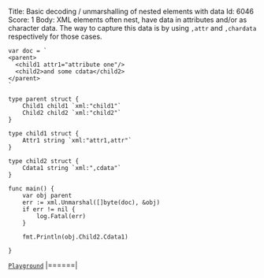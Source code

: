 Title: Basic decoding / unmarshalling of nested elements with data
Id: 6046
Score: 1
Body:
XML elements often nest, have data in attributes and/or as character data. The way to capture this data is by using `,attr` and `,chardata` respectively for those cases.

```
var doc = `
<parent>
  <child1 attr1="attribute one"/>
  <child2>and some cdata</child2>
</parent>
`

type parent struct {
    Child1 child1 `xml:"child1"`
    Child2 child2 `xml:"child2"`
}

type child1 struct {
    Attr1 string `xml:"attr1,attr"`
}

type child2 struct {
    Cdata1 string `xml:",cdata"`
}

func main() {
    var obj parent
    err := xml.Unmarshal([]byte(doc), &obj)
    if err != nil {
        log.Fatal(err)
    }

    fmt.Println(obj.Child2.Cdata1)

}
```
[`Playground`](https://play.golang.org/p/yQrZPNTaWo)
|======|
